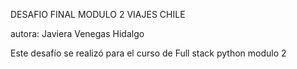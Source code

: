 DESAFIO FINAL MODULO 2 VIAJES CHILE

autora: Javiera Venegas Hidalgo

Este desafío se realizó para el curso de Full stack python modulo 2 